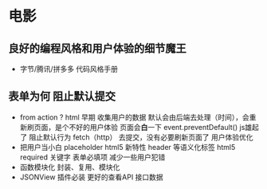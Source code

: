 # 电影

## 良好的编程风格和用户体验的细节魔王
  - 字节/腾讯/拼多多 代码风格手册

## 表单为何 阻止默认提交
- from action ?
  html 早期 收集用户的数据 默认会由后端去处理（时间），会重新刷页面，是个不好的用户体验
  页面会**白**一下
  event.preventDefault() js雄起了 阻止默认行为 fetch（http） 去提交，没有必要刷新页面了
  用户体验优化
- 把用户当小白
  placeholder html5 新特性
  header 等语义化标签 html5
  required 关键字 表单必填项 减少一些用户犯错
- 函数模块化
  封装、复用、模块化
- JSONView 插件必装 更好的查看API 接口数据